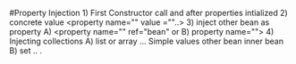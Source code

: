 #Property Injection
	1) First Constructor call and after properties intialized
	2) concrete value 
		<property name="" value =""..>
	3) inject other bean as property 
		A) <property name="" ref="bean"
		or 
		B) property name="">
			<bean class="" />
		</property>
	4) Injecting collections
		A) list or array
			<list>
				<value>...</value> Simple values
				<ref bean=""/>	other bean
				<bean class="..."> inner bean
			</list>
		B) set
			<set>
			..
			.
			</set>
		